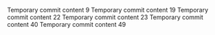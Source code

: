 Temporary commit content 9
Temporary commit content 19
Temporary commit content 22
Temporary commit content 23
Temporary commit content 40
Temporary commit content 49
